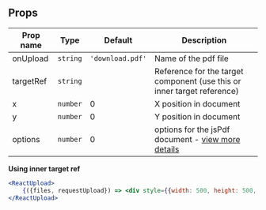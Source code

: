 ## Props

|Prop name        |Type               |Default            |Description
|-----------------|-------------------|-------------------|--------------------------------
|onUpload         | `string`          | `'download.pdf'`  | Name of the pdf file
|targetRef        | `string`          |                   | Reference for the target component (use this or inner target reference)
|x                | `number`          |         0         | X position in document
|y                | `number`          |         0         | Y position in document
|options          | `number`          |         0         | options for the jsPdf document - [view more details](https://rawgit.com/MrRio/jsPDF/master/docs/)


**Using inner target ref**

```jsx
<ReactUpload>
    {({files, requestUpload}) => <div style={{width: 500, height: 500, background: 'red'}} onClick={requestUpload}>{files.length ? files[0].name : 'no file selected'}</div>}
</ReactUpload>
```
